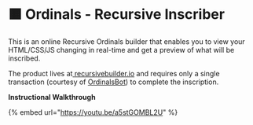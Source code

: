 # 🟧 Ordinals - Recursive Inscriber

This is an online Recursive Ordinals builder that enables you to view your HTML/CSS/JS changing in real-time and get a preview of what will be inscribed.

The product lives at[ ](https://recursivebuilder.io)[recursivebuilder.io](https://recursivebuilder.io) and requires only a single transaction (courtesy of [OrdinalsBot](https://ordinalsbot.com)) to complete the inscription.

**Instructional Walkthrough**

{% embed url="https://youtu.be/a5stGOMBL2U" %}
